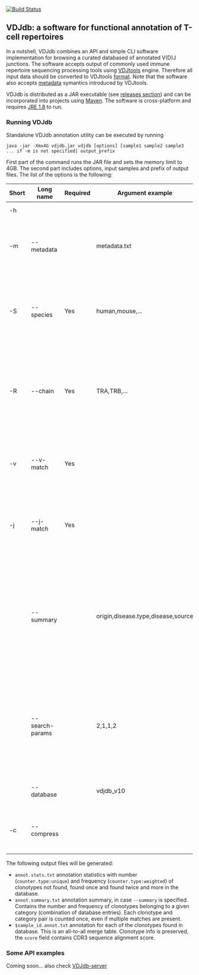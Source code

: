 [![Build Status](https://travis-ci.org/antigenomics/vdjdb.svg?branch=master)](https://travis-ci.org/antigenomics/vdjdb)

## VDJdb: a software for functional annotation of T-cell repertoires

In a nutshell, VDJdb combines an API and simple CLI software implementation for browsing a curated databased of annotated V(D)J junctions. The software accepts output of commonly used immune repertoire sequencing processing tools using [VDJtools](http://vdjtools-doc.readthedocs.org/en/latest/index.html) engine. Therefore all input data should be converted to VDJtools [format](http://vdjtools-doc.readthedocs.org/en/latest/input.html#vdjtools-format). Note that the software also accepts [metadata](http://vdjtools-doc.readthedocs.org/en/latest/input.html#metadata) symantics introduced by VDJtools.

VDJdb is distributed as a JAR executable (see [releases section](https://github.com/antigenomics/vdjdb/releases)) and can be incorporated into projects using [Maven](https://maven.apache.org/). The software is cross-platform and requires [JRE 1.8](http://www.oracle.com/technetwork/java/javase/downloads/jre8-downloads-2133155.html) to run.

### Running VDJdb

Standalone VDJdb annotation utility can be executed by running

```
java -jar -Xmx4G vdjdb.jar vdjdb [options] [sample1 sample2 sample3 ... if -m is not specified] output_prefix
```

First part of the command runs the JAR file and sets the memory limit to 4GB. The second part includes options, input samples and prefix of output files.
The list of the options is the following:

| Short | Long name       | Required | Argument example                   |  Description                                                                                                                                   |
|-------|-----------------|----------|------------------------------------|------------------------------------------------------------------------------------------------------------------------------------------------|
| -h    |                 |          |                                    |  Display help message                                                                                                                          |
| -m    | --metadata      |          | metadata.txt                       |  A [metadata](http://vdjtools-doc.readthedocs.org/en/latest/input.html#metadata) file, holding paths to samples and user-provided information. |
| -S    | --species       | Yes      | human,mouse,...                    |  Name of the species. All samples should belong to the same species, only one species is allowed.                                              |
| -R    | --chain         | Yes      | TRA,TRB,...                        |  Name of the receptor chain. All samples should contain to the same receptor chain, only one chain is allowed.                                 |
| -v    | --v-match       | Yes      |                                    |  Require Variable segment matching when searching the database                                                                                 |
| -j    | --j-match       | Yes      |                                    |  Require Joining segment matching when searching the database                                                                                  |
|       | --summary       |          | origin,disease.type,disease,source |  A comma-separated list of database column names on which summary statistics will be computed. Check out columns and their description [here](https://github.com/antigenomics/vdjdb/tree/master/src/main/resources). |
|       | --search-params |          | 2,1,1,2                            |  CDR3 sequence search parameters: allowed number of substitutions (s), insertions (i), deletions (d) and total number of mutations.            |
|       | --database      |          | vdjdb_v10                          |  Path and prefix of an external database.                                                                                                      |
| -c    | --compress      |          |                                    |  Compress sample-level summary output with GZIP.                                                                                               |

The following output files will be generated:

* ``annot.stats.txt`` annotation statistics with number (``counter.type:unique``) and frequency (``counter.type:weighted``) of clonotypes not found, found once and found twice and more in the database.
* ``annot.summary.txt`` annotation summary, in case ``--summary`` is specified. Contains the number and frequency of clonotypes belonging to a given category (combination of database entries). Each clonotype and category pair is counted once, even if multiple matches are present.
* ``$sample_id.annot.txt`` annotation for each of the clonotypes found in database. This is an all-to-all merge table. Clonotype info is preserved, the ``score`` field contains CDR3 sequence alignment score.

### Some API examples

Coming soon... also check [VDJdb-server](https://github.com/antigenomics/vdjdb-server)


